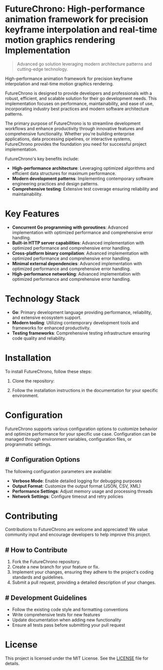 <!-- fallback_FutureChrono_20250802213401_30268 -->

# FutureChrono: High-performance animation framework for precision keyframe interpolation and real-time motion graphics rendering Implementation
> Advanced go solution leveraging modern architecture patterns and cutting-edge technology.

High-performance animation framework for precision keyframe interpolation and real-time motion graphics rendering.

FutureChrono is designed to provide developers and professionals with a robust, efficient, and scalable solution for their go development needs. This implementation focuses on performance, maintainability, and ease of use, incorporating industry best practices and modern software architecture patterns.

The primary purpose of FutureChrono is to streamline development workflows and enhance productivity through innovative features and comprehensive functionality. Whether you're building enterprise applications, data processing pipelines, or interactive systems, FutureChrono provides the foundation you need for successful project implementation.

FutureChrono's key benefits include:

* **High-performance architecture**: Leveraging optimized algorithms and efficient data structures for maximum performance.
* **Modern development patterns**: Implementing contemporary software engineering practices and design patterns.
* **Comprehensive testing**: Extensive test coverage ensuring reliability and maintainability.

# Key Features

* **Concurrent Go programming with goroutines**: Advanced implementation with optimized performance and comprehensive error handling.
* **Built-in HTTP server capabilities**: Advanced implementation with optimized performance and comprehensive error handling.
* **Cross-platform binary compilation**: Advanced implementation with optimized performance and comprehensive error handling.
* **Minimal external dependencies**: Advanced implementation with optimized performance and comprehensive error handling.
* **High-performance networking**: Advanced implementation with optimized performance and comprehensive error handling.

# Technology Stack

* **Go**: Primary development language providing performance, reliability, and extensive ecosystem support.
* **Modern tooling**: Utilizing contemporary development tools and frameworks for enhanced productivity.
* **Testing frameworks**: Comprehensive testing infrastructure ensuring code quality and reliability.

# Installation

To install FutureChrono, follow these steps:

1. Clone the repository:


2. Follow the installation instructions in the documentation for your specific environment.

# Configuration

FutureChrono supports various configuration options to customize behavior and optimize performance for your specific use case. Configuration can be managed through environment variables, configuration files, or programmatic settings.

## # Configuration Options

The following configuration parameters are available:

* **Verbose Mode**: Enable detailed logging for debugging purposes
* **Output Format**: Customize the output format (JSON, CSV, XML)
* **Performance Settings**: Adjust memory usage and processing threads
* **Network Settings**: Configure timeout and retry policies

# Contributing

Contributions to FutureChrono are welcome and appreciated! We value community input and encourage developers to help improve this project.

## # How to Contribute

1. Fork the FutureChrono repository.
2. Create a new branch for your feature or fix.
3. Implement your changes, ensuring they adhere to the project's coding standards and guidelines.
4. Submit a pull request, providing a detailed description of your changes.

## # Development Guidelines

* Follow the existing code style and formatting conventions
* Write comprehensive tests for new features
* Update documentation when adding new functionality
* Ensure all tests pass before submitting your pull request

# License

This project is licensed under the MIT License. See the [LICENSE](https://github.com/ludo53/FutureChrono/blob/main/LICENSE) file for details.

